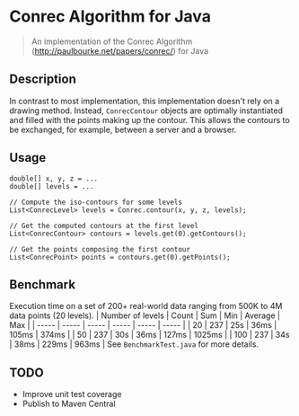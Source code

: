 # Conrec Algorithm for Java 
> An implementation of the Conrec Algorithm (http://paulbourke.net/papers/conrec/) for Java

## Description
In contrast to most implementation, this implementation doesn't rely on a drawing method.
Instead, `ConrecContour` objects are optimally instantiated and filled with the points making up the contour.
This allows the contours to be exchanged, for example, between a server and a browser.

## Usage
```
double[] x, y, z = ...
double[] levels = ...

// Compute the iso-contours for some levels
List<ConrecLevel> levels = Conrec.contour(x, y, z, levels);

// Get the computed contours at the first level
List<ConrecContour> contours = levels.get(0).getContours();

// Get the points composing the first contour
List<ConrecPoint> points = contours.get(0).getPoints();
```

## Benchmark
Execution time on a set of 200+ real-world data ranging from 500K to 4M data points (20 levels).
| Number of levels | Count | Sum | Min | Average | Max |
| ----- | ----- | ----- | ----- | ----- | ----- |
| 20  | 237 | 25s | 36ms | 105ms | 374ms |
| 50  | 237 | 30s | 36ms | 127ms | 1025ms |
| 100 | 237 | 34s | 38ms | 229ms | 963ms |
See `BenchmarkTest.java` for more details.

## TODO
* Improve unit test coverage
* Publish to Maven Central
